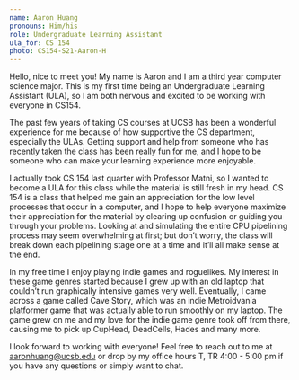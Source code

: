 ```yaml
---
name: Aaron Huang
pronouns: Him/his 
role: Undergraduate Learning Assistant
ula_for: CS 154
photo: CS154-S21-Aaron-H
---
```


Hello, nice to meet you! My name is Aaron and I am a third year computer science major. This is my first time being an Undergraduate Learning Assistant (ULA), so I am both nervous and excited to be working with everyone in CS154. 

The past few years of taking CS courses at UCSB has been a wonderful experience for me because of how supportive the CS department, especially the ULAs. Getting support and help from someone who has recently taken the class has been really fun for me, and I hope to be someone who can make your learning experience more enjoyable. 

I actually took CS 154 last quarter with Professor Matni, so I wanted to become a ULA for this class while the material is still fresh in my head. CS 154 is a class that helped me gain an appreciation for the low level processes that occur in a computer, and I hope to help everyone maximize their appreciation for the material by clearing up confusion or guiding you through your problems. Looking at and simulating the entire CPU pipelining process may seem overwhelming at first; but don’t worry, the class will break down each pipelining stage one at a time and it’ll all make sense at the end. 

In my free time I enjoy playing indie games and roguelikes. My interest in these game genres started because I grew up with an old laptop that couldn’t run graphically intensive games very well. Eventually, I came across a game called Cave Story, which was an indie Metroidvania platformer game that was actually able to run smoothly on my laptop. The game grew on me and my love for the indie game genre took off from there, causing me to pick up CupHead, DeadCells, Hades and many more. 

I look forward to working with everyone! Feel free to reach out to me at aaronhuang@ucsb.edu or drop by my office hours  T, TR 4:00 - 5:00 pm if you have any questions or simply want to chat. 
